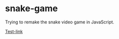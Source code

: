 # snake-game
Trying to remake the snake video game in JavaScript.

[Test-link](https://arthurbarre.github.io/snake-game/)
